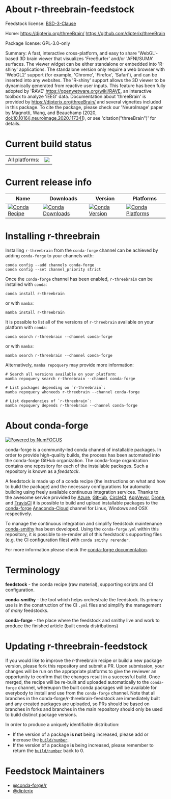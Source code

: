 About r-threebrain-feedstock
============================

Feedstock license: [BSD-3-Clause](https://github.com/conda-forge/r-threebrain-feedstock/blob/main/LICENSE.txt)

Home: https://dipterix.org/threeBrain/ https://github.com/dipterix/threeBrain

Package license: GPL-3.0-only

Summary: A fast, interactive cross-platform, and easy to share 'WebGL'-based 3D brain viewer
that visualizes 'FreeSurfer' and/or 'AFNI/SUMA' surfaces. The viewer widget can
be either standalone or embedded into 'R-shiny' applications. The standalone version
only require a web browser with 'WebGL2' support (for example, 'Chrome', 'Firefox',
'Safari'), and can be inserted into any websites. The 'R-shiny' support allows the
3D viewer to be dynamically generated from reactive user inputs. This feature has
been fully adopted by 'RAVE' <https://openwetware.org/wiki/RAVE>, an interactive
toolbox to analyze 'iEEG' data. Documentation about 'threeBrain' is provided by
<https://dipterix.org/threeBrain/> and several vignettes included in this package.
To cite the package, please check our 'NeuroImage' paper by Magnotti, Wang, and
Beauchamp (2020, <doi:10.1016/j.neuroimage.2020.117341>), or see 'citation("threeBrain")'
for details.


Current build status
====================


<table><tr><td>All platforms:</td>
    <td>
      <a href="https://dev.azure.com/conda-forge/feedstock-builds/_build/latest?definitionId=17810&branchName=main">
        <img src="https://dev.azure.com/conda-forge/feedstock-builds/_apis/build/status/r-threebrain-feedstock?branchName=main">
      </a>
    </td>
  </tr>
</table>

Current release info
====================

| Name | Downloads | Version | Platforms |
| --- | --- | --- | --- |
| [![Conda Recipe](https://img.shields.io/badge/recipe-r--threebrain-green.svg)](https://anaconda.org/conda-forge/r-threebrain) | [![Conda Downloads](https://img.shields.io/conda/dn/conda-forge/r-threebrain.svg)](https://anaconda.org/conda-forge/r-threebrain) | [![Conda Version](https://img.shields.io/conda/vn/conda-forge/r-threebrain.svg)](https://anaconda.org/conda-forge/r-threebrain) | [![Conda Platforms](https://img.shields.io/conda/pn/conda-forge/r-threebrain.svg)](https://anaconda.org/conda-forge/r-threebrain) |

Installing r-threebrain
=======================

Installing `r-threebrain` from the `conda-forge` channel can be achieved by adding `conda-forge` to your channels with:

```
conda config --add channels conda-forge
conda config --set channel_priority strict
```

Once the `conda-forge` channel has been enabled, `r-threebrain` can be installed with `conda`:

```
conda install r-threebrain
```

or with `mamba`:

```
mamba install r-threebrain
```

It is possible to list all of the versions of `r-threebrain` available on your platform with `conda`:

```
conda search r-threebrain --channel conda-forge
```

or with `mamba`:

```
mamba search r-threebrain --channel conda-forge
```

Alternatively, `mamba repoquery` may provide more information:

```
# Search all versions available on your platform:
mamba repoquery search r-threebrain --channel conda-forge

# List packages depending on `r-threebrain`:
mamba repoquery whoneeds r-threebrain --channel conda-forge

# List dependencies of `r-threebrain`:
mamba repoquery depends r-threebrain --channel conda-forge
```


About conda-forge
=================

[![Powered by
NumFOCUS](https://img.shields.io/badge/powered%20by-NumFOCUS-orange.svg?style=flat&colorA=E1523D&colorB=007D8A)](https://numfocus.org)

conda-forge is a community-led conda channel of installable packages.
In order to provide high-quality builds, the process has been automated into the
conda-forge GitHub organization. The conda-forge organization contains one repository
for each of the installable packages. Such a repository is known as a *feedstock*.

A feedstock is made up of a conda recipe (the instructions on what and how to build
the package) and the necessary configurations for automatic building using freely
available continuous integration services. Thanks to the awesome service provided by
[Azure](https://azure.microsoft.com/en-us/services/devops/), [GitHub](https://github.com/),
[CircleCI](https://circleci.com/), [AppVeyor](https://www.appveyor.com/),
[Drone](https://cloud.drone.io/welcome), and [TravisCI](https://travis-ci.com/)
it is possible to build and upload installable packages to the
[conda-forge](https://anaconda.org/conda-forge) [Anaconda-Cloud](https://anaconda.org/)
channel for Linux, Windows and OSX respectively.

To manage the continuous integration and simplify feedstock maintenance
[conda-smithy](https://github.com/conda-forge/conda-smithy) has been developed.
Using the ``conda-forge.yml`` within this repository, it is possible to re-render all of
this feedstock's supporting files (e.g. the CI configuration files) with ``conda smithy rerender``.

For more information please check the [conda-forge documentation](https://conda-forge.org/docs/).

Terminology
===========

**feedstock** - the conda recipe (raw material), supporting scripts and CI configuration.

**conda-smithy** - the tool which helps orchestrate the feedstock.
                   Its primary use is in the construction of the CI ``.yml`` files
                   and simplify the management of *many* feedstocks.

**conda-forge** - the place where the feedstock and smithy live and work to
                  produce the finished article (built conda distributions)


Updating r-threebrain-feedstock
===============================

If you would like to improve the r-threebrain recipe or build a new
package version, please fork this repository and submit a PR. Upon submission,
your changes will be run on the appropriate platforms to give the reviewer an
opportunity to confirm that the changes result in a successful build. Once
merged, the recipe will be re-built and uploaded automatically to the
`conda-forge` channel, whereupon the built conda packages will be available for
everybody to install and use from the `conda-forge` channel.
Note that all branches in the conda-forge/r-threebrain-feedstock are
immediately built and any created packages are uploaded, so PRs should be based
on branches in forks and branches in the main repository should only be used to
build distinct package versions.

In order to produce a uniquely identifiable distribution:
 * If the version of a package **is not** being increased, please add or increase
   the [``build/number``](https://docs.conda.io/projects/conda-build/en/latest/resources/define-metadata.html#build-number-and-string).
 * If the version of a package **is** being increased, please remember to return
   the [``build/number``](https://docs.conda.io/projects/conda-build/en/latest/resources/define-metadata.html#build-number-and-string)
   back to 0.

Feedstock Maintainers
=====================

* [@conda-forge/r](https://github.com/conda-forge/r/)
* [@dipterix](https://github.com/dipterix/)

